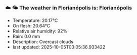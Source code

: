 ### ☁️ 🌤️  The weather in Florianópolis is: Florianópolis

- Temperature: 20.17°C
- On flesh: 20.64°C
- Relative air humidity: 92%
- Rain: 0.0 mm
- Description: Overcast clouds
- last updated: 2025-10-05T03:05:36.933422
